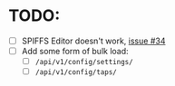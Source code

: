 # TODO:

- [ ] SPIFFS Editor doesn't work, [issue #34](https://github.com/lbussy/keg-cop/issues/34)
- [ ] Add some form of bulk load:
    - [ ] `/api/v1/config/settings/`
    - [ ] `/api/v1/config/taps/`

